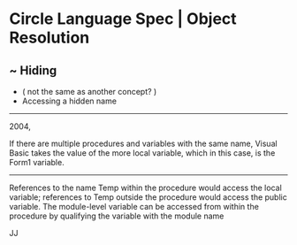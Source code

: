 ﻿Circle Language Spec | Object Resolution
========================================

~ Hiding
--------

- ( not the same as another concept? )
- Accessing a hidden name

-----

2004,

If there are multiple procedures and variables with the same name, Visual Basic takes the value of the more local variable, which in this case, is the Form1 variable.

-----

References to the name Temp within the procedure would access the local variable; references to Temp outside the procedure would access the public variable. The module-level variable can be accessed from within the procedure by qualifying the variable with the module name

JJ
